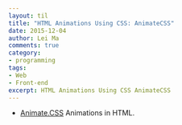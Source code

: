 ```yaml
---
layout: til
title: "HTML Animations Using CSS: AnimateCSS"
date: 2015-12-04
author: Lei Ma
comments: true
category:
- programming
tags:
- Web
- Front-end
excerpt: HTML Animations Using CSS AnimateCSS
---
```



* [Animate.CSS](https://github.com/daneden/animate.css) Animations in HTML.
